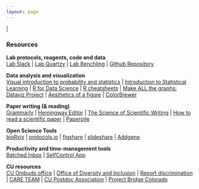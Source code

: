 ```yaml
---
layout: page
---
```

|

### Resources

**Lab protocols, reagents, code and data**  
[Lab Slack](https://jagannathan-lab.slack.com) | [Lab Quartzy](https://app.quartzy.com/groups/196489/) | [Lab Benchling](https://benchling.com/organizations/jagannathan-lab/projects) | [Github Repository](https://github.com/jagannathan-lab)

**Data analysis and visualization**  
[Visual introduction to probability and statistics](http://students.brown.edu/seeing-theory/) | [Introduction to Statistical Learning](http://www-bcf.usc.edu/~gareth/ISL/) | [R for Data Science](http://r4ds.had.co.nz/) | [R cheatsheets](https://www.rstudio.com/resources/cheatsheets/) | [Make ALL the graphs: Dataviz Project](http://datavizproject.com/) | [Aesthetics of a figure](https://www.gabrielaplucinska.com/) | [ColorBrewer](http://colorbrewer2.org/)

**Paper writing (& reading)**  
[Grammarly](https://www.grammarly.com/) | [Hemingway Editor](http://www.hemingwayapp.com/) | [The Science of Scientific Writing](https://www.americanscientist.org/blog/the-long-view/the-science-of-scientific-writing) | [How to read a scientific paper](https://www.elsevier.com/connect/infographic-how-to-read-a-scientific-paper) | [Paperpile](https://paperpile.com/app)

**Open Science Tools**  
[bioRxiv](https://www.biorxiv.org/) | [protocols.io](https://www.protocols.io/) | [figshare](https://figshare.com/) | [slideshare](https://www.slideshare.net/) | [Addgene](https://www.addgene.org)

**Productivity and time-management tools**  
[Batched Inbox](https://try.batchedinbox.com/) | [SelfControl App](https://selfcontrolapp.com/)  

**CU resources**  
[CU Ombuds office](http://www.ucdenver.edu/about/departments/OmbudsOffice/Pages/ContactOmbudsOffice.aspx) | [Office of Diversity and Inclusion](http://www.ucdenver.edu/about/departments/odi/Pages/external.aspx) | [Report discrimination](http://www.ucdenver.edu/about/departments/odi/Pages/discrimination.aspx) | [CARE TEAM](http://www.ucdenver.edu/life/services/CARE/Pages/default.aspx) | [CU Postdoc Association](http://www.ucdenver.edu/faculty-staff/postdoctoral/ucdpostdoctoralassociation/Pages/default.aspx) | [Project Bridge Colorado](http://www.ucdenver.edu/faculty-staff/postdoctoral/ucdpostdoctoralassociation/outreach/projectbridge/Pages/projectbridge.aspx)

